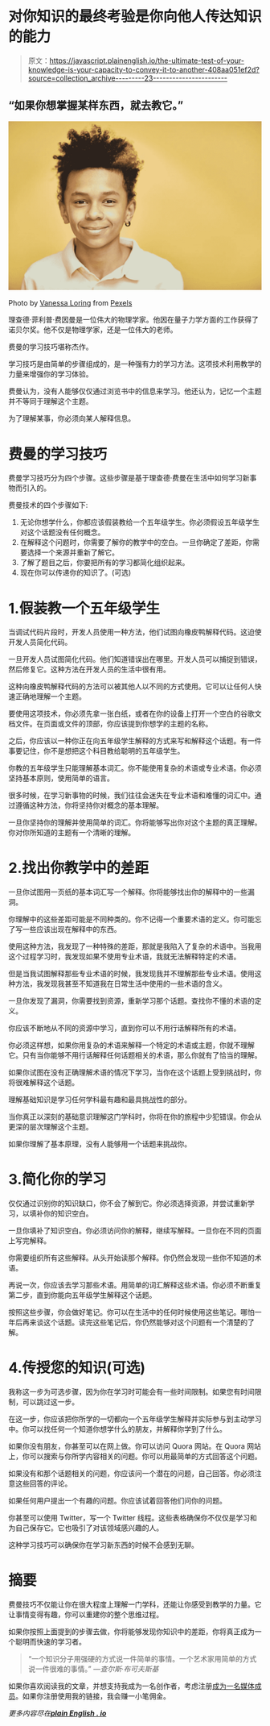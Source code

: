 # 对你知识的最终考验是你向他人传达知识的能力

> 原文：<https://javascript.plainenglish.io/the-ultimate-test-of-your-knowledge-is-your-capacity-to-convey-it-to-another-408aa051ef2d?source=collection_archive---------23----------------------->

## “如果你想掌握某样东西，就去教它。”

![](img/ac2d549cd48d868e51802852d3a41116.png)

Photo by [Vanessa Loring](https://www.pexels.com/@vanessa-loring?utm_content=attributionCopyText&utm_medium=referral&utm_source=pexels) from [Pexels](https://www.pexels.com/photo/a-fine-looking-boy-with-loop-earing-7869035/?utm_content=attributionCopyText&utm_medium=referral&utm_source=pexels)

理查德·菲利普·费因曼是一位伟大的物理学家。他因在量子力学方面的工作获得了诺贝尔奖。他不仅是物理学家，还是一位伟大的老师。

费曼的学习技巧堪称杰作。

学习技巧是由简单的步骤组成的，是一种强有力的学习方法。这项技术利用教学的力量来增强你的学习体验。

费曼认为，没有人能够仅仅通过浏览书中的信息来学习。他还认为，记忆一个主题并不等同于理解这个主题。

为了理解某事，你必须向某人解释信息。

# 费曼的学习技巧

费曼学习技巧分为四个步骤。这些步骤是基于理查德·费曼在生活中如何学习新事物而引入的。

费曼技术的四个步骤如下:

1.  无论你想学什么，你都应该假装教给一个五年级学生。你必须假设五年级学生对这个话题没有任何概念。
2.  在解释这个问题时，你需要了解你的教学中的空白。一旦你确定了差距，你需要选择一个来源并重新了解它。
3.  了解了题目之后，你要把所有的学习都简化组织起来。
4.  现在你可以传递你的知识了。(可选)

# 1.假装教一个五年级学生

当调试代码片段时，开发人员使用一种方法，他们试图向橡皮鸭解释代码。这迫使开发人员简化代码。

一旦开发人员试图简化代码。他们知道错误出在哪里。开发人员可以捕捉到错误，然后修复它。这种方法在开发人员的生活中很有用。

这种向橡皮鸭解释代码的方法可以被其他人以不同的方式使用。它可以让任何人快速正确地理解一个主题。

要使用这项技术，你必须先拿一张白纸，或者在你的设备上打开一个空白的谷歌文档文件。在页面或文件的顶部，你应该提到你想学的主题的名称。

之后，你应该以一种你正在向五年级学生解释的方式来写和解释这个话题。有一件事要记住，你不是想把这个科目教给聪明的五年级学生。

你教的五年级学生只能理解基本词汇。你不能使用复杂的术语或专业术语。你必须坚持基本原则，使用简单的语言。

很多时候，在学习新事物的时候，我们往往会迷失在专业术语和难懂的词汇中。通过遵循这种方法，你将坚持你对概念的基本理解。

一旦你坚持你的理解并使用简单的词汇。你将能够写出你对这个主题的真正理解。你对你所知道的主题有一个清晰的理解。

# 2.找出你教学中的差距

一旦你试图用一页纸的基本词汇写一个解释。你将能够找出你的解释中的一些漏洞。

你理解中的这些差距可能是不同种类的。你不记得一个重要术语的定义。你可能忘了写一些应该出现在解释中的东西。

使用这种方法，我发现了一种特殊的差距，那就是我陷入了复杂的术语中。当我用这个过程学习时，我发现如果不使用专业术语，我就无法解释特定的术语。

但是当我试图解释那些专业术语的时候，我发现我并不理解那些专业术语。使用这种方法，我发现我甚至不知道我在日常生活中使用的一些术语的含义。

一旦你发现了漏洞，你需要找到资源，重新学习那个话题。查找你不懂的术语的定义。

你应该不断地从不同的资源中学习，直到你可以不用行话解释所有的术语。

你必须这样想，如果你用复杂的术语来解释一个特定的术语或主题，你就不理解它。只有当你能够不用行话解释任何话题相关的术语，那么你就有了恰当的理解。

如果你试图在没有正确理解术语的情况下学习，当你在这个话题上受到挑战时，你将很难解释这个话题。

理解基础知识是学习任何学科最有趣和最具挑战性的部分。

当你真正以深刻的基础意识理解这门学科时，你将在你的旅程中少犯错误。你会从更深的层次理解这个主题。

如果你理解了基本原理，没有人能够用一个话题来挑战你。

# 3.简化你的学习

仅仅通过识别你的知识缺口，你不会了解到它。你必须选择资源，并尝试重新学习，以填补你的知识空白。

一旦你填补了知识空白。你必须访问你的解释，继续写解释。一旦你在不同的页面上写完解释。

你需要组织所有这些解释。从头开始读那个解释。你仍然会发现一些你不知道的术语。

再说一次，你应该去学习那些术语。用简单的词汇解释这些术语。你必须不断重复第二步，直到你能向五年级学生解释这个话题。

按照这些步骤，你会做好笔记。你可以在生活中的任何时候使用这些笔记。哪怕一年后再来谈这个话题。读完这些笔记后，你仍然能够对这个问题有一个清楚的了解。

# 4.传授您的知识(可选)

我称这一步为可选步骤，因为你在学习时可能会有一些时间限制。如果您有时间限制，可以跳过这一步。

在这一步，你应该把你所学的一切都向一个五年级学生解释并实际参与到主动学习中。你可以找任何一个知道你想学什么的朋友，并解释你学到了什么。

如果你没有朋友，你甚至可以在网上做。你可以访问 Quora 网站。在 Quora 网站上，你可以搜索与你所学内容相关的问题。你可以用最简单的方式回答这个问题。

如果没有和那个话题相关的问题，你应该问一个潜在的问题，自己回答。你必须注意这些回答的评论。

如果任何用户提出一个有趣的问题。你应该试着回答他们问你的问题。

你甚至可以使用 Twitter，写一个 Twitter 线程。这些表格确保你不仅仅是学习和为自己保存它。它也吸引了对该领域感兴趣的人。

这种学习技巧可以确保你在学习新东西的时候不会感到无聊。

# 摘要

费曼技巧不仅能让你在很大程度上理解一门学科，还能让你感受到教学的力量。它让事情变得有趣，你可以重建你的整个思维过程。

如果你按照上面提到的步骤去做，你将能够发现你知识中的差距，你将真正成为一个聪明而快速的学习者。

> “一个知识分子用强硬的方式说一件简单的事情。一个艺术家用简单的方式说一件很难的事情。” *—查尔斯·布可夫斯基*

如果你喜欢阅读我的文章，并想支持我成为一名创作者，考虑注册[成为一名媒体成员](https://sanjay-priyadarshi.medium.com/membership)。如果你注册使用我的链接，我会赚一小笔佣金。

*更多内容尽在*[***plain English . io***](http://plainenglish.io/)